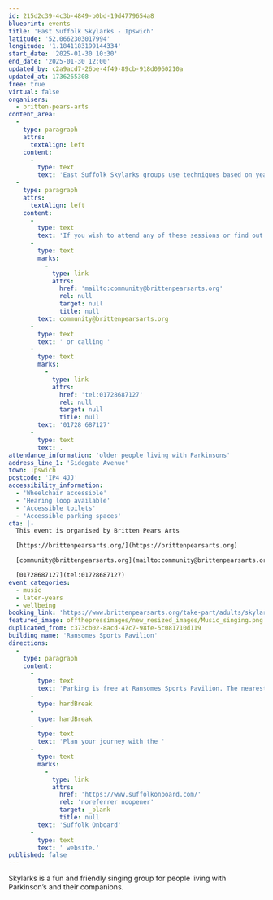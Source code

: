 ```yaml
---
id: 215d2c39-4c3b-4849-b0bd-19d4779654a8
blueprint: events
title: 'East Suffolk Skylarks - Ipswich'
latitude: '52.0662303017994'
longitude: '1.1841183199144334'
start_date: '2025-01-30 10:30'
end_date: '2025-01-30 12:00'
updated_by: c2a9acd7-26be-4f49-89cb-918d0960210a
updated_at: 1736265308
free: true
virtual: false
organisers:
  - britten-pears-arts
content_area:
  -
    type: paragraph
    attrs:
      textAlign: left
    content:
      -
        type: text
        text: 'East Suffolk Skylarks groups use techniques based on years of research to help those with Parkinson’s to maintain or improve their psychological and physical wellbeing through taking part in regular singing activity.'
  -
    type: paragraph
    attrs:
      textAlign: left
    content:
      -
        type: text
        text: 'If you wish to attend any of these sessions or find out more about the group, please register your interest by emailing the Community Team at '
      -
        type: text
        marks:
          -
            type: link
            attrs:
              href: 'mailto:community@brittenpearsarts.org'
              rel: null
              target: null
              title: null
        text: community@brittenpearsarts.org
      -
        type: text
        text: ' or calling '
      -
        type: text
        marks:
          -
            type: link
            attrs:
              href: 'tel:01728687127'
              rel: null
              target: null
              title: null
        text: '01728 687127'
      -
        type: text
        text: .
attendance_information: 'older people living with Parkinsons'
address_line_1: 'Sidegate Avenue'
town: Ipswich
postcode: 'IP4 4JJ'
accessibility_information:
  - 'Wheelchair accessible'
  - 'Hearing loop available'
  - 'Accessible toilets'
  - 'Accessible parking spaces'
cta: |-
  This event is organised by Britten Pears Arts

  [https://brittenpearsarts.org/](https://brittenpearsarts.org)

  [community@brittenpearsarts.org](mailto:community@brittenpearsarts.org)

  [01728687127](tel:01728687127)
event_categories:
  - music
  - later-years
  - wellbeing
booking_link: 'https://www.brittenpearsarts.org/take-part/adults/skylarks'
featured_image: offthepressimages/new_resized_images/Music_singing.png
duplicated_from: c373cb02-8acd-47c7-98fe-5c081710d119
building_name: 'Ransomes Sports Pavilion'
directions:
  -
    type: paragraph
    content:
      -
        type: text
        text: 'Parking is free at Ransomes Sports Pavilion. The nearest bus stop is a five minute walk away and is served by routes 6, 5E, and 11A. '
      -
        type: hardBreak
      -
        type: hardBreak
      -
        type: text
        text: 'Plan your journey with the '
      -
        type: text
        marks:
          -
            type: link
            attrs:
              href: 'https://www.suffolkonboard.com/'
              rel: 'noreferrer noopener'
              target: _blank
              title: null
        text: 'Suffolk Onboard'
      -
        type: text
        text: ' website.'
published: false
---
```

Skylarks is a fun and friendly singing group for people living with Parkinson’s and their companions.